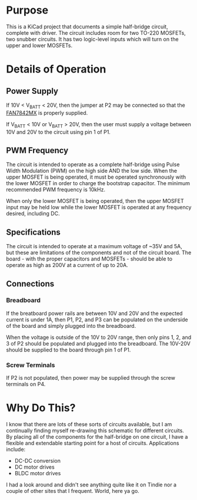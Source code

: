 # Purpose #

This is a KiCad project that documents a simple half-bridge circuit, complete with driver.  The
circuit includes room for two TO-220 MOSFETs, two snubber circuits.  It has two logic-level inputs 
which will turn on the upper and lower MOSFETs.

# Details of Operation #

## Power Supply ##

If 10V < V<sub>BATT</sub> < 20V, then the jumper at P2 may be connected so that the
[FAN7842MX](https://www.fairchildsemi.com/datasheets/FA/FAN7842.pdf) is properly supplied.

If V<sub>BATT</sub> < 10V or V<sub>BATT</sub> > 20V, then the user must supply a voltage
between 10V and 20V to the circuit using pin 1 of P1.

## PWM Frequency ##

The circuit is intended to operate as a complete half-bridge using Pulse Width Modulation (PWM) on
the high side AND the low side.  When the upper MOSFET is being operated, it must be operated
synchronously with the lower MOSFET in order to charge the bootstrap capacitor.  The minimum recommended
PWM frequency is 10kHz.

When only the lower MOSFET is being operated, then the upper MOSFET input may be held low while the
lower MOSFET is operated at any frequency desired, including DC.

## Specifications ##

The circuit is intended to operate at a maximum voltage of ~35V and 5A, but these are limitations of
the components and not of the circuit board.  The board - with the proper capacitors and MOSFETs -
should be able to operate as high as 200V at a current of up to 20A.

## Connections ##

### Breadboard ###

If the breatboard power rails are between 10V and 20V and the expected current is under 1A, then P1,
P2, and P3 can be populated on the underside of the board and simply plugged into the breadboard.

When the voltage is outside of the 10V to 20V range, then only pins 1, 2, and 3 of P2 should be
populated and plugged into the breadboard.  The 10V-20V should be supplied to the board through
pin 1 of P1.

### Screw Terminals ###

If P2 is not populated, then power may be supplied through the screw terminals on P4.

# Why Do This? #

I know that there are lots of these sorts of circuits available, but I am continually finding myself
re-drawing this schematic for different circuits.  By placing all of the components for the half-bridge
on one circuit, I have a flexible and extendable starting point for a host of circuits.  Applications
include:

 * DC-DC conversion
 * DC motor drives
 * BLDC motor drives
 
I had a look around and didn't see anything quite like it on Tindie nor a couple of other sites that
I frequent.  World, here ya go.

